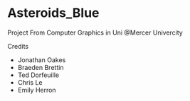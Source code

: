 # Asteroids_Blue
Project From Computer Graphics in Uni @Mercer Univercity

Credits
 * Jonathan Oakes
 * Braeden Brettin
 * Ted Dorfeuille 
 * Chris Le
 * Emily Herron

